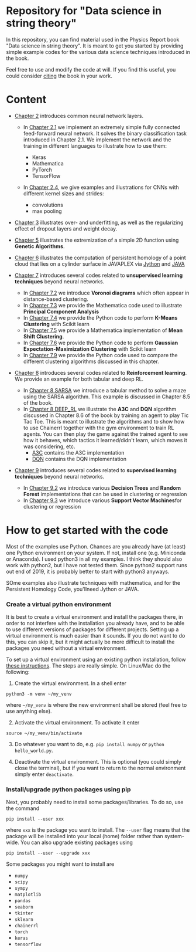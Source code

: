 # Repository for "Data science in string theory"

In this repository, you can find material used in the Physics Report book "Data science in string theory". It is meant to get you started by providing simple example codes for the various data science techniques introduced in the book.

Feel free to use and modify the code at will. If you find this useful, you could consider [citing](./bibliography.bib) the book in your work. 

# Content
* [Chapter 2](./Chapter_2) introduces common neural network layers.
  * In [Chapter 2.1](./Chapter_2/2.1) we implement an extremely simple fully connected feed-forward neural network. It solves the binary classification task introduced in Chapter 2.1. We implement the network and the training in different languages to illustrate how to use them:
	  - Keras
	  - Mathematica
	  - PyTorch
	  - TensorFlow
  
  * In [Chapter 2.4](./Chapter_2/2.4), we give examples and illustrations for CNNs with different kernel sizes and strides:
	  - convolutions 
	  - max pooling
  
* [Chapter 3](./Chapter_3) illustrates over- and underfitting, as well as the regularizing effect of dropout layers and weight decay.

* [Chapter 5](./Chapter_5/GA_Example.htm) illustrates the extremization of a simple 2D function using **Genetic Algorithms**.

* [Chapter 6](./Chapter_6) illustrates the  computation of persistent homology of a point cloud that lies on a cylinder surface in JAVAPLEX via [Jython](./Chapter_6/Jython) and [JAVA](./Chapter_6/JAVA)

* [Chapter 7](./Chapter_7) introduces several codes related to **unsupervised learning techniques** beyond neural networks.
  * In [Chapter 7.2](./Chapter_7/7.2) we introduce **Voronoi diagrams** which often appear in distance-based clustering.
  * In [Chapter 7.3](./Chapter_7/7.3) we provide the Mathematica code used to illustrate **Principal Component Analysis**
  * In [Chapter 7.4](./Chapter_7/7.4) we provide the Python code to perform **K-Means Clustering** with Scikit learn
  * In [Chapter 7.5](./Chapter_7/7.5) we provide a Mathematica implementation of **Mean Shift Clustering**.
  * In [Chapter 7.6](./Chapter_7/7.6) we provide the Python code to perform **Gaussian Expectation-Maximization Clustering** with Scikit learn
  * In [Chapter 7.9](./Chapter_7/7.9) we provide the Python code used to compare the different clustering algorithms discussed in this chapter.

* [Chapter 8](./Chapter_8) introduces several codes related to **Reinforcement learning**. We provide an example for both tabular and deep RL.
  * In [Chapter 8 SARSA](./Chapter_8/SARSA) we introduce a tabular method to solve a maze using the SARSA algorithm. This example is discussed in Chapter 8.5 of the book.
  * In [Chapter 8 DEEP_RL](./Chapter_8/DEEP_RL) we illustrate the **A3C** and **DQN** algorithm discussed in Chapter 8.6 of the book by training an agent to play Tic Tac Toe. This is meant to illustrate the algorithms and to show how to use Chainerrl together with the gym environment to train RL agents. You can then play the game against the trained agent to see how it behaves, which tactics it learned/didn't learn, which moves it was considering, etc.
      - [A3C](./Chapter_8/DEEP_RL/A3C) contains the A3C implementation
	  - [DQN](./Chapter_8/DEEP_RL/DQN) contains the DQN implementation
	
* [Chapter 9](./Chapter_9) introduces several codes related to **supervised learning techniques** beyond neural networks.
  * In [Chapter 9.2](./Chapter_9/9.2) we introduce various **Decision Trees** and **Random Forest** implementations that can be used in clustering or regression
  * In [Chapter 9.3](./Chapter_9/9.3) we introduce various **Support Vector Machines**for clustering or regression
  
  
# How to get started  with the code
Most of the examples use Python. Chances are you already have (at least) one Python environment on your system. If not, install one (e.g. Miniconda or Anaconda). I used python3 in all my examples. I think they should also work with python2, but I have not tested them. Since python2 support runs out end of 2019, it is probably better to start with python3 anyways.

SOme examples also illustrate techniques with mathematica, and for the Persistent Homology Code, you'llneed Jython or JAVA.

### Create a virtual python environment
It is best to create a virtual environment and install the packages there, in order to not interfere with the installation you already have, and to be able to use different versions of packages for different projects. Setting up a virtual environment is much easier than it sounds. If you do not want to do this, you can skip it, but it might actually be more difficult to install the packages you need without a virtual environment.

To set up a virtual environment using an existing python installation, follow [these instructions](https://docs.python.org/3/library/venv.html). The steps are really simple. On Linux/Mac do the following:

1. Create the virtual environment. In a shell enter 
```
python3 -m venv ~/my_venv
``` 
where `~/my_venv` is where the new environment shall be stored (feel free to use anything else).

2. Activate the virtual environment. To activate it enter 
```
source ~/my_venv/bin/activate
```

3. Do whatever you want to do, e.g. `pip install numpy` or `python hello_world.py`.

4. Deactivate the virtual environment. This is optional (you could simply close the terminal), but if you want to return to the normal environment simply enter `deactivate`.

### Install/upgrade python packages using pip
Next, you probably need to install some packages/libraries. To do so, use the command

```
pip install --user xxx
```

where `xxx` is the package you want to install. The `--user` flag means that the package will be installed into your local (home) folder rather than system-wide.
You can also upgrade existing packages using

```
pip install --user --upgrade xxx
```

Some packages you might want to install are

* `numpy`
* `scipy`
* `sympy`
* `matplotlib`
* `pandas`
* `seaborn`
* `tkinter`
* `sklearn`
* `chainerrl`
* `torch`
* `keras`
* `tensorflow`
